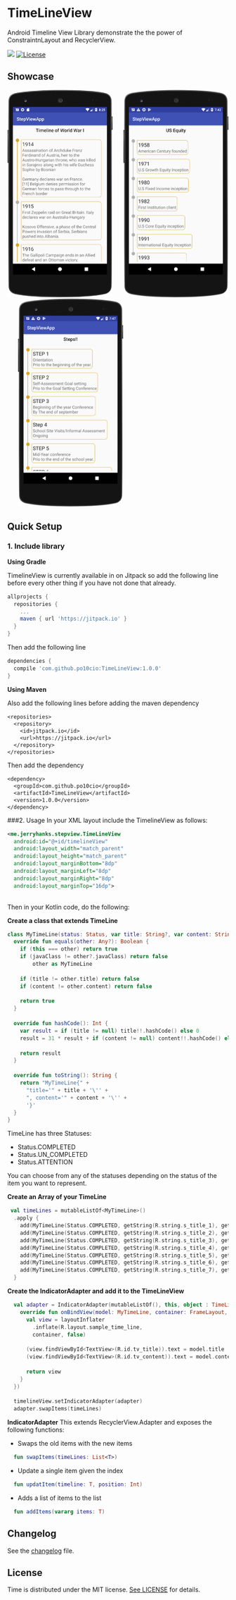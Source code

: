 # TimeLineView 
Android Timeline View Library demonstrate the the power of ConstraintnLayout and RecyclerView.



[![](https://jitpack.io/v/po10cio/TimeLineView.svg)](https://jitpack.io/#po10cio/TimeLineView)
[![License](https://img.shields.io/badge/License-MIT-blue.svg)](https://github.com/po10cio/TimeLineView/blob/master/LICENSE.md) 


## Showcase

<img src="sc/sc1.png" alt="ExampleMain" width="240">&nbsp;&nbsp;&nbsp;&nbsp;&nbsp;
<img src="sc/sc2.png" alt="ExampleMain" width="240">&nbsp;&nbsp;&nbsp;&nbsp;&nbsp;
<img src="sc/sc3.png" alt="ExampleMain" width="240">


## Quick Setup
### 1. Include library

**Using Gradle**

TimelineView is currently available in on Jitpack so add the following line before every other thing if you have not done that already.

```gradle
allprojects {
  repositories {
    ...
    maven { url 'https://jitpack.io' }
  }
}
```
	
Then add the following line 

``` gradle
dependencies {
  compile 'com.github.po10cio:TimeLineView:1.0.0'
}
```

**Using Maven**

Also add the following lines before adding the maven dependency

```maven
<repositories>
  <repository>
    <id>jitpack.io</id>
    <url>https://jitpack.io</url>
  </repository>
</repositories>
```
Then add the dependency

``` maven
<dependency>
  <groupId>com.github.po10cio</groupId>
  <artifactId>TimeLineView</artifactId>
  <version>1.0.0</version>
</dependency>
```

###2. Usage
In your XML layout include the TimelineView as follows:

```xml
<me.jerryhanks.stepview.TimeLineView
  android:id="@+id/timelineView"
  android:layout_width="match_parent"
  android:layout_height="match_parent"
  android:layout_marginBottom="8dp"
  android:layout_marginLeft="8dp"
  android:layout_marginRight="8dp"
  android:layout_marginTop="16dp">
      
```
Then in your Kotlin code, do the following:
 
 **Create a class that extends TimeLine**
 
```kotlin
class MyTimeLine(status: Status, var title: String?, var content: String?) : TimeLine(status) {
  override fun equals(other: Any?): Boolean {
    if (this === other) return true
    if (javaClass != other?.javaClass) return false
        other as MyTimeLine
    
    if (title != other.title) return false
    if (content != other.content) return false

    return true
  }
  
  override fun hashCode(): Int {
    var result = if (title != null) title!!.hashCode() else 0
    result = 31 * result + if (content != null) content!!.hashCode() else 0
    
    return result
  }

  override fun toString(): String {
    return "MyTimeLine{" +
      "title='" + title + '\'' +
      ", content='" + content + '\'' +
      '}'
  }
}
```
  
  
TimeLine has three Statuses:

- Status.COMPLETED
- Status.UN_COMPLETED
- Status.ATTENTION

You can choose from any of the statuses depending on the status of the item you want to represent.

**Create an Array of your TimeLine**

```kotlin
 val timeLines = mutableListOf<MyTimeLine>()
  .apply {
    add(MyTimeLine(Status.COMPLETED, getString(R.string.s_title_1), getString(R.string.s_content_1)))
    add(MyTimeLine(Status.COMPLETED, getString(R.string.s_title_2), getString(R.string.s_content_2)))
    add(MyTimeLine(Status.COMPLETED, getString(R.string.s_title_3), getString(R.string.s_content_3)))
    add(MyTimeLine(Status.COMPLETED, getString(R.string.s_title_4), getString(R.string.s_content_4)))
    add(MyTimeLine(Status.COMPLETED, getString(R.string.s_title_5), getString(R.string.s_content_5)))
    add(MyTimeLine(Status.COMPLETED, getString(R.string.s_title_6), getString(R.string.s_content_6)))
    add(MyTimeLine(Status.COMPLETED, getString(R.string.s_title_7), getString(R.string.s_content_7)))
  }
```

**Create the IndicatorAdapter and add it to the TimeLineView**

```kotlin
  val adapter = IndicatorAdapter(mutableListOf(), this, object : TimeLineViewCallback<MyTimeLine> {
    override fun onBindView(model: MyTimeLine, container: FrameLayout, position: Int): View {
      val view = layoutInflater
        .inflate(R.layout.sample_time_line,
        container, false)
       
      (view.findViewById<TextView>(R.id.tv_title)).text = model.title
      (view.findViewById<TextView>(R.id.tv_content)).text = model.content
     
      return view
    }
  })

  timelineView.setIndicatorAdapter(adapter)
  adapter.swapItems(timeLines)
```

**IndicatorAdapter**
This extends RecyclerView.Adapter and exposes the following functions:

- Swaps the old items with the new items
```kotlin
  fun swapItems(timeLines: List<T>)
```

- Update a single item given the index
```kotlin
  fun updatItem(timeline: T, position: Int) 
```

- Adds a list of items to the list
```kotlin
  fun addItems(vararg items: T)
```
	
## Changelog

See the [changelog](/CHANGELOG.md) file.


## License

Time is distributed under the MIT license. [See LICENSE](https://github.com/po10cio/TimeLineView/blob/master/LICENSE.md) for details.
